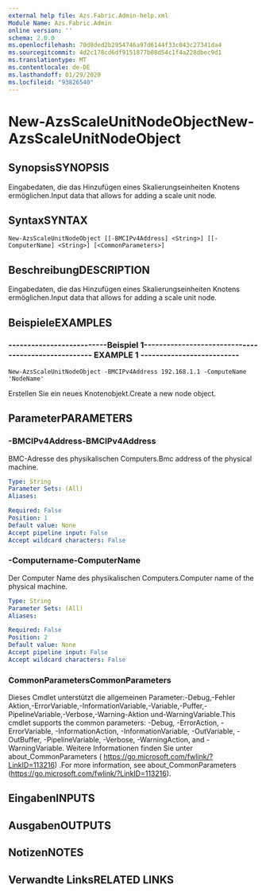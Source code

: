 ```yaml
---
external help file: Azs.Fabric.Admin-help.xml
Module Name: Azs.Fabric.Admin
online version: ''
schema: 2.0.0
ms.openlocfilehash: 70d8ded2b2954746a97d6144f33c043c27341da4
ms.sourcegitcommit: 4d2c178cd6df9151877b08d54c1f4a228dbec9d1
ms.translationtype: MT
ms.contentlocale: de-DE
ms.lasthandoff: 01/29/2020
ms.locfileid: "93826540"
---
```

# <span data-ttu-id="74d1c-101">New-AzsScaleUnitNodeObject</span><span class="sxs-lookup"><span data-stu-id="74d1c-101">New-AzsScaleUnitNodeObject</span></span>

## <span data-ttu-id="74d1c-102">Synopsis</span><span class="sxs-lookup"><span data-stu-id="74d1c-102">SYNOPSIS</span></span>
<span data-ttu-id="74d1c-103">Eingabedaten, die das Hinzufügen eines Skalierungseinheiten Knotens ermöglichen.</span><span class="sxs-lookup"><span data-stu-id="74d1c-103">Input data that allows for adding a scale unit node.</span></span>

## <span data-ttu-id="74d1c-104">Syntax</span><span class="sxs-lookup"><span data-stu-id="74d1c-104">SYNTAX</span></span>

```
New-AzsScaleUnitNodeObject [[-BMCIPv4Address] <String>] [[-ComputerName] <String>] [<CommonParameters>]
```

## <span data-ttu-id="74d1c-105">Beschreibung</span><span class="sxs-lookup"><span data-stu-id="74d1c-105">DESCRIPTION</span></span>
<span data-ttu-id="74d1c-106">Eingabedaten, die das Hinzufügen eines Skalierungseinheiten Knotens ermöglichen.</span><span class="sxs-lookup"><span data-stu-id="74d1c-106">Input data that allows for adding a scale unit node.</span></span>

## <span data-ttu-id="74d1c-107">Beispiele</span><span class="sxs-lookup"><span data-stu-id="74d1c-107">EXAMPLES</span></span>

### <span data-ttu-id="74d1c-108">--------------------------Beispiel 1--------------------------</span><span class="sxs-lookup"><span data-stu-id="74d1c-108">-------------------------- EXAMPLE 1 --------------------------</span></span>
```
New-AzsScaleUnitNodeObject -BMCIPv4Address 192.168.1.1 -ComputeName 'NodeName'
```

<span data-ttu-id="74d1c-109">Erstellen Sie ein neues Knotenobjekt.</span><span class="sxs-lookup"><span data-stu-id="74d1c-109">Create a new node object.</span></span>

## <span data-ttu-id="74d1c-110">Parameter</span><span class="sxs-lookup"><span data-stu-id="74d1c-110">PARAMETERS</span></span>

### <span data-ttu-id="74d1c-111">-BMCIPv4Address</span><span class="sxs-lookup"><span data-stu-id="74d1c-111">-BMCIPv4Address</span></span>
<span data-ttu-id="74d1c-112">BMC-Adresse des physikalischen Computers.</span><span class="sxs-lookup"><span data-stu-id="74d1c-112">Bmc address of the physical machine.</span></span>

```yaml
Type: String
Parameter Sets: (All)
Aliases: 

Required: False
Position: 1
Default value: None
Accept pipeline input: False
Accept wildcard characters: False
```

### <span data-ttu-id="74d1c-113">-Computername</span><span class="sxs-lookup"><span data-stu-id="74d1c-113">-ComputerName</span></span>
<span data-ttu-id="74d1c-114">Der Computer Name des physikalischen Computers.</span><span class="sxs-lookup"><span data-stu-id="74d1c-114">Computer name of the physical machine.</span></span>

```yaml
Type: String
Parameter Sets: (All)
Aliases: 

Required: False
Position: 2
Default value: None
Accept pipeline input: False
Accept wildcard characters: False
```

### <span data-ttu-id="74d1c-115">CommonParameters</span><span class="sxs-lookup"><span data-stu-id="74d1c-115">CommonParameters</span></span>
<span data-ttu-id="74d1c-116">Dieses Cmdlet unterstützt die allgemeinen Parameter:-Debug,-Fehler Aktion,-ErrorVariable,-InformationVariable,-Variable,-Puffer,-PipelineVariable,-Verbose,-Warning-Aktion und-WarningVariable.</span><span class="sxs-lookup"><span data-stu-id="74d1c-116">This cmdlet supports the common parameters: -Debug, -ErrorAction, -ErrorVariable, -InformationAction, -InformationVariable, -OutVariable, -OutBuffer, -PipelineVariable, -Verbose, -WarningAction, and -WarningVariable.</span></span> <span data-ttu-id="74d1c-117">Weitere Informationen finden Sie unter about_CommonParameters ( https://go.microsoft.com/fwlink/?LinkID=113216) .</span><span class="sxs-lookup"><span data-stu-id="74d1c-117">For more information, see about_CommonParameters (https://go.microsoft.com/fwlink/?LinkID=113216).</span></span>

## <span data-ttu-id="74d1c-118">Eingaben</span><span class="sxs-lookup"><span data-stu-id="74d1c-118">INPUTS</span></span>

## <span data-ttu-id="74d1c-119">Ausgaben</span><span class="sxs-lookup"><span data-stu-id="74d1c-119">OUTPUTS</span></span>

## <span data-ttu-id="74d1c-120">Notizen</span><span class="sxs-lookup"><span data-stu-id="74d1c-120">NOTES</span></span>

## <span data-ttu-id="74d1c-121">Verwandte Links</span><span class="sxs-lookup"><span data-stu-id="74d1c-121">RELATED LINKS</span></span>

